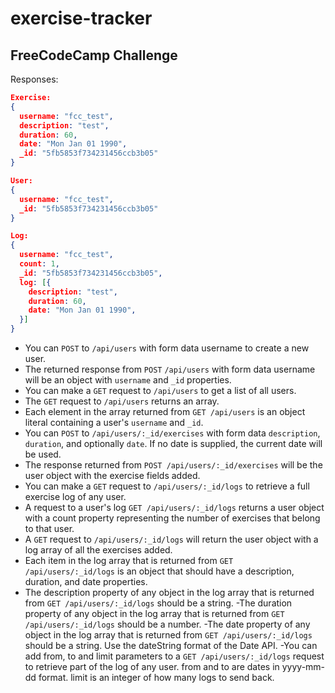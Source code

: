 # exercise-tracker
## FreeCodeCamp Challenge

Responses:
``` json
Exercise:
{
  username: "fcc_test",
  description: "test",
  duration: 60,
  date: "Mon Jan 01 1990",
  _id: "5fb5853f734231456ccb3b05"
}
```

``` json
User:
{
  username: "fcc_test",
  _id: "5fb5853f734231456ccb3b05"
}
```

``` json
Log:
{
  username: "fcc_test",
  count: 1,
  _id: "5fb5853f734231456ccb3b05",
  log: [{
    description: "test",
    duration: 60,
    date: "Mon Jan 01 1990",
  }]
}
```

- You can `POST` to `/api/users` with form data username to create a new user.
- The returned response from `POST` `/api/users` with form data username will be an object with `username` and `_id` properties.
- You can make a `GET` request to `/api/users` to get a list of all users.
- The `GET` request to `/api/users` returns an array.
- Each element in the array returned from `GET /api/users` is an object literal containing a user's `username` and `_id`.
- You can `POST` to `/api/users/:_id/exercises` with form data `description`, `duration`, and optionally `date`. If no date is supplied, the current date will be used.
- The response returned from `POST /api/users/:_id/exercises` will be the user object with the exercise fields added.
- You can make a `GET` request to `/api/users/:_id/logs` to retrieve a full exercise log of any user.
- A request to a user's log `GET /api/users/:_id/logs` returns a user object with a count property representing the number of exercises that belong to that user.
- A `GET` request to `/api/users/:_id/logs` will return the user object with a log array of all the exercises added.
- Each item in the log array that is returned from `GET /api/users/:_id/logs` is an object that should have a description, duration, and date properties.
- The description property of any object in the log array that is returned from `GET /api/users/:_id/logs` should be a string.
-The duration property of any object in the log array that is returned from `GET /api/users/:_id/logs` should be a number.
-The date property of any object in the log array that is returned from `GET /api/users/:_id/logs` should be a string. Use the dateString format of the Date API.
-You can add from, to and limit parameters to a `GET /api/users/:_id/logs` request to retrieve part of the log of any user. from and to are dates in yyyy-mm-dd format. limit is an integer of how many logs to send back.